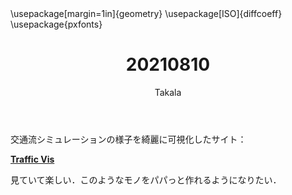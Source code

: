 ﻿---
title: 20210810
yesterday: 20210809
tomorrow: 20210811
days: 592
author: Takala
header-includes:
  - \usepackage[margin=1in]{geometry}
  - \usepackage[ISO]{diffcoeff}
  - \usepackage{pxfonts}
---



交通流シミュレーションの様子を綺麗に可視化したサイト：


**[Traffic Vis](https://trafficvis.com/)**



見ていて楽しい．このようなモノをパパっと作れるようになりたい．

